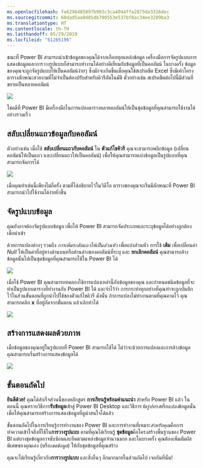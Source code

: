```yaml
---
ms.openlocfilehash: fa6296485897b983c3ca4044ffa2875de3326dec
ms.sourcegitcommit: 60dad5aa0d85db790553e537bf8ac34ee3289ba3
ms.translationtype: HT
ms.contentlocale: th-TH
ms.lasthandoff: 05/29/2019
ms.locfileid: "61265196"
---
```

ขณะที่ Power BI สามารถนำเข้าข้อมูลของคุณได้จากเกือบทุกแหล่งข้อมูล เครื่องมือการจัดรูปแบบการแสดงข้อมูลและการวางรูปแบบก็สามารถทำงานได้อย่างดีเยี่ยมกับข้อมูลที่เป็นคอลัมน์ ในบางครั้ง ข้อมูลของคุณจะถูกจัดรูปแบบให้เป็นคอลัมน์ง่ายๆ ซึ่งมักจะเกิดขึ้นเมื่อคุณใช้สเปรดชีต Excel ซึ่งมีเค้าโครงตารางลักษณะสวยงามที่ไม่จำเป็นต้องปรับสำหรับคิวรีอัตโนมัติ ตัวอย่างเช่น สเปรดชีตต่อไปนี้มีส่วนที่ขยายเป็นหลายคอลัมน์

![](media/1-5-cleaning-irregular-data/1-5_1.png)

โชคดีที่ Power BI มีเครื่องมือในการแปลงตารางหลายคอลัมน์ให้เป็นชุดข้อมูลที่คุณสามารถใช้งานได้อย่างรวดเร็ว

## <a name="transpose-data"></a>สลับเปลี่ยนแถวข้อมูลกับคอลัมน์
ตัวอย่างเช่น เมื่อใช้ **สลับเปลี่ยนแถวกับคอลัมน์** ใน **ตัวแก้ไขคิวรี** คุณจะสามารถพลิกข้อมูล (เปลี่ยนคอลัมน์ให้เป็นแถว และเปลี่ยนแถวให้เป็นคอลัมน์) เพื่อให้คุณสามารถแบ่งข้อมูลเป็นรูปแบบที่คุณสามารถจัดการได้

![](media/1-5-cleaning-irregular-data/1-5_2.png)

เมื่อคุณทำเช่นนี้เพียงไม่กี่ครั้ง ตามที่ได้อธิบายไว้ในวิดีโอ ตารางของคุณจะเริ่มมีลักษณะที่ Power BI สามารถนำไปใช้งานได้ง่ายยิ่งขึ้น

## <a name="format-data"></a>จัดรูปแบบข้อมูล
คุณยังอาจต้องจัดรูปแบบข้อมูล เพื่อให้ Power BI สามารถจัดประเภทและระบุข้อมูลได้อย่างถูกต้องเมื่อนำเข้า

ด้วยการแปลงต่างๆ รวมถึง *การเพิ่มระดับแถวให้เป็นส่วนหัว* เพื่อแบ่งส่วนหัว การใช้ **เติม** เพื่อเปลี่ยนค่า *Null* ให้เป็นค่าที่อยู่ทางด้านบนหรือด้านล่างของคอลัมน์ที่ระบุ และ **ยกเลิกคอลัมน์** คุณสามารถล้างข้อมูลนั้นไปเป็นชุดข้อมูลที่คุณสามารถใช้ใน Power BI ได้

![](media/1-5-cleaning-irregular-data/1-5_3.png)

เมื่อใช้ Power BI คุณสามารถทดลองใช้การแปลงเหล่านี้กับข้อมูลของคุณ และกำหนดชนิดข้อมูลที่จะทำเป็นรูปแบบตารางที่ทำงานกับ Power BI ได้ และจำไว้ว่า การกระทำทุกอย่างที่คุณทำจะถูกบันทึกไว้ในส่วนขั้นตอนที่ถูกนำไปใช้ของตัวแก้ไขคิวรี ดังนั้น ถ้าการแปลงไม่ทำงานตามที่คุณคาดไว้ คุณสามารถคลิก **x** ที่อยู่ถัดจากขั้นตอน แล้วเลิกทำได้

![](media/1-5-cleaning-irregular-data/1-5_5.png)

## <a name="create-visuals"></a>สร้างการแสดงผลด้วยภาพ
เมื่อข้อมูลของคุณอยู่ในรูปแบบที่ Power BI สามารถใช้ได้ ไม่ว่าจะด้วยการแปลงและการล้างข้อมูล คุณสามารถเริ่มสร้างการแสดงข้อมูลได้

![](media/1-5-cleaning-irregular-data/1-5_4.png)

## <a name="next-steps"></a>ขั้นตอนถัดไป
**ยินดีด้วย!** คุณได้สำเร็จส่วนนี้ของหลักสูตร **การเรียนรู้พร้อมคำแนะนำ** สำหรับ Power BI แล้ว ในตอนนี้ คุณทราบวิธีการ**รับข้อมูล**เข้าสู่ Power BI Desktop และวิธีการ*จัดรูปทรง*หรือ*แปลง*ข้อมูลนั้น เพื่อให้คุณสามารถสร้างการแสดงข้อมูลที่ดูน่าสนใจได้แล้ว

ขั้นตอนถัดไปในการเรียนรู้การทำงานของ Power BI และการทำงานที่เหมาะ*สำหรับคุณ*คือการทำความเข้าใจสิ่งที่ใช้ใน**การวางรูปแบบ** ตามที่คุณได้เรียนรู้ **ชุดข้อมูล**คือโครงสร้างพื้นฐานของ Power BI แต่บางชุดข้อมูลอาจซับซ้อนและยึดตามแหล่งข้อมูลจำนวนมาก และในบางครั้ง คุณต้องเพิ่มสัมผัสพิเศษของคุณเอง (หรือ*เขตข้อมูล*) ให้กับชุดข้อมูลที่คุณสร้าง

คุณจะได้เรียนรู้เกี่ยวกับ**การวางรูปแบบ** และสิ่งอื่นๆ อีกมากมายในส่วนถัดไป เจอกันที่นั่น!


